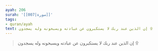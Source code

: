 ```yaml
---
ayah: 206
surah: '[[007|سورة]]'
tags:
- quran/ayah
text: إن الذين عند ربك لا يستكبرون عن عبادته ويسبحونه وله يسجدون ۩
---
```

> إن الذين عند ربك لا يستكبرون عن عبادته ويسبحونه وله يسجدون ۩
